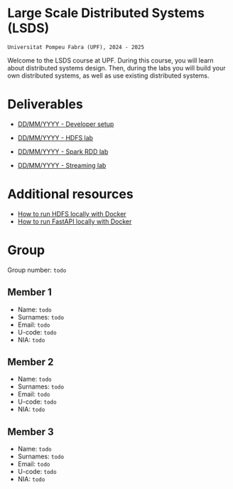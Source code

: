 # Large Scale Distributed Systems (LSDS)

`Universitat Pompeu Fabra (UPF), 2024 - 2025`

Welcome to the LSDS course at UPF. During this course, you will learn about distributed systems design. Then, during the labs you will build your own distributed systems, as well as use existing distributed systems.

# Deliverables

- [DD/MM/YYYY - Developer setup](./DEVELOPER_SETUP.md)

- [DD/MM/YYYY - HDFS lab](./labs/1-sshdfs/README.md)

- [DD/MM/YYYY - Spark RDD lab](./labs/2-sparkrdd/README.md)

- [DD/MM/YYYY - Streaming lab](./labs/3-streaming/README.md)


# Additional resources

- [How to run HDFS locally with Docker](./resources/hadoop-quickstart/README.md)
- [How to run FastAPI locally with Docker](./resources/fastapi-quickstart/README.md)


# Group

Group number: `todo`

## Member 1
- Name: `todo`
- Surnames: `todo`
- Email: `todo`
- U-code: `todo`
- NIA: `todo`

## Member 2
- Name: `todo`
- Surnames: `todo`
- Email: `todo`
- U-code: `todo`
- NIA: `todo`

## Member 3
- Name: `todo`
- Surnames: `todo`
- Email: `todo`
- U-code: `todo`
- NIA: `todo`
